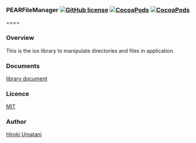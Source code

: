 ### PEARFileManager [![GitHub license](https://img.shields.io/badge/LICENSE-MIT%20LICENSE-blue.svg)](https://github.com/HirokiUmatani/PEARFileManager/LICENSE) [![CocoaPods](https://img.shields.io/badge/platform-ios-lightgrey.svg)](https://cocoapods.org/pods/PEARFileManager) [![CocoaPods](https://img.shields.io/cocoapods/v/PEARFileManager.svg)](https://cocoapods.org/pods/PEARFileManager)  

====
### Overview
This is the ios library to manipulate directories and files in application.

### Documents
[library document](http://cocoadocs.org/docsets/PEARFileManager/0.0.1/Classes/PEARFileManager.html)

### Licence
[MIT](https://github.com/HirokiUmatani/PEARFileManager/blob/master/LICENSE)

### Author
[Hiroki Umatani](https://github.com/HirokiUmatani)

